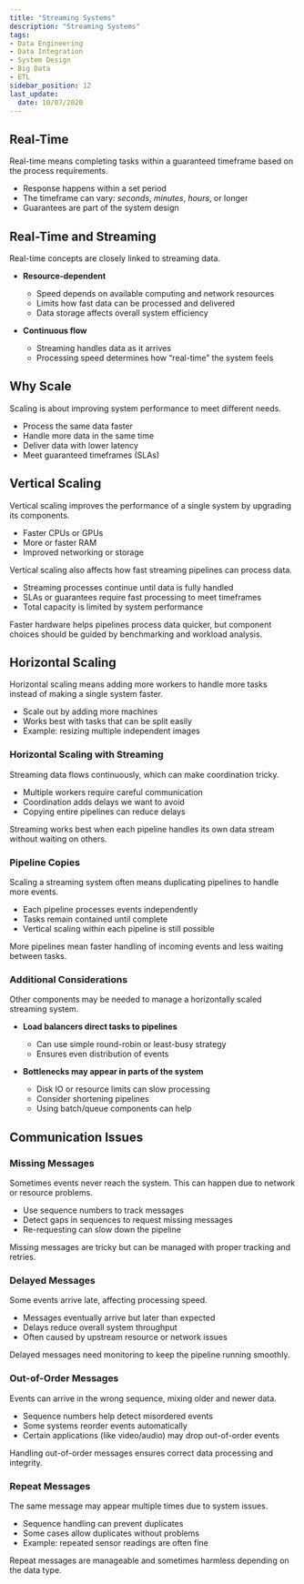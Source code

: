 ```yaml
---
title: "Streaming Systems"
description: "Streaming Systems"
tags: 
- Data Engineering
- Data Integration
- System Design 
- Big Data 
- ETL
sidebar_position: 12
last_update:
  date: 10/07/2020
---
```


## Real-Time

Real-time means completing tasks within a guaranteed timeframe based on the process requirements.

- Response happens within a set period
- The timeframe can vary: *seconds*, *minutes*, *hours*, or longer
- Guarantees are part of the system design

## Real-Time and Streaming

Real-time concepts are closely linked to streaming data.

- **Resource-dependent**

  - Speed depends on available computing and network resources
  - Limits how fast data can be processed and delivered
  - Data storage affects overall system efficiency

- **Continuous flow**

  - Streaming handles data as it arrives
  - Processing speed determines how “real-time” the system feels

## Why Scale

Scaling is about improving system performance to meet different needs.

- Process the same data faster
- Handle more data in the same time
- Deliver data with lower latency
- Meet guaranteed timeframes (SLAs)

## Vertical Scaling

Vertical scaling improves the performance of a single system by upgrading its components.

- Faster CPUs or GPUs
- More or faster RAM
- Improved networking or storage

Vertical scaling also affects how fast streaming pipelines can process data.

- Streaming processes continue until data is fully handled
- SLAs or guarantees require fast processing to meet timeframes
- Total capacity is limited by system performance

Faster hardware helps pipelines process data quicker, but component choices should be guided by benchmarking and workload analysis.

## Horizontal Scaling

Horizontal scaling means adding more workers to handle more tasks instead of making a single system faster.

- Scale out by adding more machines
- Works best with tasks that can be split easily
- Example: resizing multiple independent images

### Horizontal Scaling with Streaming

Streaming data flows continuously, which can make coordination tricky.

- Multiple workers require careful communication
- Coordination adds delays we want to avoid
- Copying entire pipelines can reduce delays

Streaming works best when each pipeline handles its own data stream without waiting on others.

### Pipeline Copies

Scaling a streaming system often means duplicating pipelines to handle more events.

- Each pipeline processes events independently
- Tasks remain contained until complete
- Vertical scaling within each pipeline is still possible

More pipelines mean faster handling of incoming events and less waiting between tasks.


### Additional Considerations

Other components may be needed to manage a horizontally scaled streaming system.

- **Load balancers direct tasks to pipelines**

  - Can use simple round-robin or least-busy strategy
  - Ensures even distribution of events

- **Bottlenecks may appear in parts of the system**

  - Disk IO or resource limits can slow processing
  - Consider shortening pipelines
  - Using batch/queue components can help


## Communication Issues

### Missing Messages

Sometimes events never reach the system. This can happen due to network or resource problems.

- Use sequence numbers to track messages
- Detect gaps in sequences to request missing messages
- Re-requesting can slow down the pipeline

Missing messages are tricky but can be managed with proper tracking and retries.


### Delayed Messages

Some events arrive late, affecting processing speed.

- Messages eventually arrive but later than expected
- Delays reduce overall system throughput
- Often caused by upstream resource or network issues

Delayed messages need monitoring to keep the pipeline running smoothly.


### Out-of-Order Messages

Events can arrive in the wrong sequence, mixing older and newer data.

- Sequence numbers help detect misordered events
- Some systems reorder events automatically
- Certain applications (like video/audio) may drop out-of-order events

Handling out-of-order messages ensures correct data processing and integrity.

### Repeat Messages

The same message may appear multiple times due to system issues.

- Sequence handling can prevent duplicates
- Some cases allow duplicates without problems
- Example: repeated sensor readings are often fine

Repeat messages are manageable and sometimes harmless depending on the data type.
